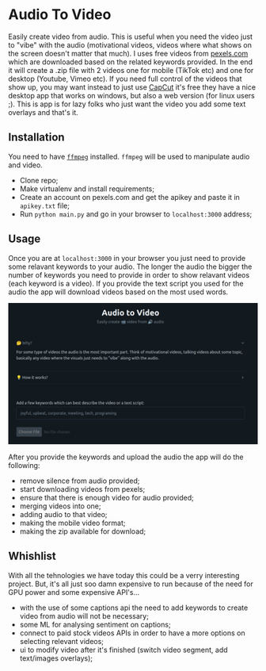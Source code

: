 # Audio To Video

Easily create video from audio. This is useful when you need the video just to "vibe" with the audio (motivational videos, videos where what shows on the screen doesn't matter that much). I uses free videos from [pexels.com](https://www.pexels.com/) which are downloaded based on the related keywords provided. In the end it will create a .zip file with 2 videos one for mobile (TikTok etc) and one for desktop (Youtube, Vimeo etc). If you need full control of the videos that show up, you may want instead to just use [CapCut](https://www.capcut.com/) it's free they have a nice desktop app that works on windows, but also a web version (for linux users ;). This is app is for lazy folks who just want the video you add some text overlays and that's it.


## Installation

You need to have [`ffmpeg`](https://ffmpeg.org/download.html) installed. `ffmpeg` will be used to manipulate audio and video.

- Clone repo;
- Make virtualenv and install requirements;
- Create an account on pexels.com and get the apikey and paste it in `apikey.txt` file;
- Run `python main.py` and go in your browser to `localhost:3000` address;

## Usage

Once you are at `localhost:3000` in your browser you just need to provide some relavant keywords to your audio. The longer the audio the bigger the number of keywords you need to provide in order to show relavant videos (each keyword is a video).
If you provide the text script you used for the audio the app will download videos based on the most used words.

![ui](./ui.png)


After you provide the keywords and upload the audio the app will do the following:
- remove silence from audio provided;
- start downloading videos from pexels;
- ensure that there is enough video for audio provided;
- merging videos into one;
- adding audio to that video;
- making the mobile video format;
- making the zip available for download;


## Whishlist

With all the tehnologies we have today this could be a verry interesting project. 
But, it's all just soo damn expensive to run because of the need for GPU power and some expensive API's... 
 
- with the use of some captions api the need to add keywords to create video from audio will not be necessary;
- some ML for analysing sentiment on captions;
- connect to paid stock videos APIs in order to have a more options on selecting relevant videos;
- ui to modify video after it's finished (switch video segment, add text/images overlays);


